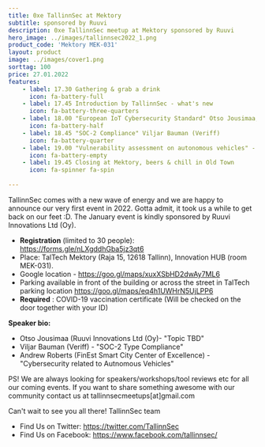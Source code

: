 ```yaml
---
title: 0xe TallinnSec at Mektory
subtitle: sponsored by Ruuvi
description: 0xe TallinnSec meetup at Mektory sponsored by Ruuvi
hero_image: ../images/tallinnsec2022_1.png
product_code: 'Mektory MEK-031'
layout: product
image: ../images/cover1.png
sorttag: 100
price: 27.01.2022
features:
    - label: 17.30 Gathering & grab a drink
      icon: fa-battery-full
    - label: 17.45 Introduction by TallinnSec - what's new
      icon: fa-battery-three-quarters
    - label: 18.00 "European IoT Cybersecurity Standard" Otso Jousimaa, Ruuvi Innovations Ltd (Oy)
      icon: fa-battery-half
    - label: 18.45 "SOC-2 Compliance" Viljar Bauman (Veriff)
      icon: fa-battery-quarter
    - label: 19.00 "Vulnerability assessment on autonomous vehicles" - Andrew Roberts (FinEst Smart City Center of Excellence) 
      icon: fa-battery-empty
    - label: 19.45 Closing at Mektory, beers & chill in Old Town
      icon: fa-spinner fa-spin
    
---
```


TallinnSec comes with a new wave of energy and we are happy to announce our very first event in 2022. Gotta admit, it took us a while to get back on our feet :D. The January event is kindly sponsored by Ruuvi Innovations Ltd (Oy). 

* **Registration** (limited to 30 people): <https://forms.gle/nLXgddhGba5jz3qt6>
* Place: TalTech Mektory (Raja 15, 12618 Tallinn), Innovation HUB (room MEK-031).
* Google location - <https://goo.gl/maps/xuxXSbHD2dwAy7ML6>
* Parking available in front of the building or across the street in TalTech parking location <https://goo.gl/maps/eq4h1UWHrN5UjLPP6>
* **Required** : COVID-19 vaccination certificate (Will be checked on the door together with your ID)


**Speaker bio:**

- Otso Jousimaa (Ruuvi Innovations Ltd (Oy)- "Topic TBD"
- Viljar Bauman (Veriff) - "SOC-2 Type Compliance" 
- Andrew Roberts (FinEst Smart City Center of Excellence) - "Cybersecurity related to Autnomous Vehicles"

PS! We are always looking for speakers/workshops/tool reviews etc for all our coming events. If you want to share something awesome with our community contact us at tallinnsecmeetups[at]gmail.com
 
Can't wait to see you all there!
TallinnSec team

* Find Us on Twitter: <https://twitter.com/TallinnSec>
* Find Us on Facebook: <https://www.facebook.com/tallinnsec/>
